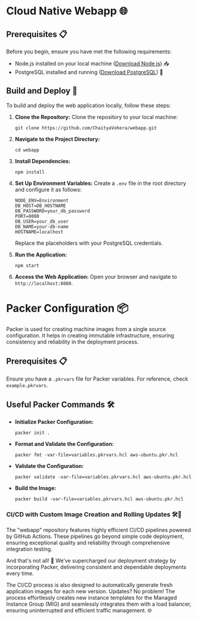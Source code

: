 # Cloud Native Webapp 🌐

## Prerequisites 📋

Before you begin, ensure you have met the following requirements:

- Node.js installed on your local machine ([Download Node.js](https://nodejs.org/)) 📥
- PostgreSQL installed and running ([Download PostgreSQL](https://www.postgresql.org/)) 🐘

## Build and Deploy 🚀

To build and deploy the web application locally, follow these steps:

1. **Clone the Repository:** Clone the repository to your local machine:

   ```
   git clone https://github.com/ChaityaVohera/webapp.git
   ```

2. **Navigate to the Project Directory:**

   ```
   cd webapp
   ```

3. **Install Dependencies:**

   ```
   npm install
   ```

4. **Set Up Environment Variables:** Create a `.env` file in the root directory and configure it as follows:

   ```
   NODE_ENV=Environment
   DB_HOST=DB_HOSTNAME
   DB_PASSWORD=your_db_password
   PORT=8080
   DB_USER=your_db_user
   DB_NAME=your-db-name
   HOSTNAME=localhost
   ```

   Replace the placeholders with your PostgreSQL credentials.

5. **Run the Application:**

   ```
   npm start
   ```

6. **Access the Web Application:** Open your browser and navigate to `http://localhost:8080`.

# Packer Configuration 📦

Packer is used for creating machine images from a single source configuration. It helps in creating immutable infrastructure, ensuring consistency and reliability in the deployment process.

## Prerequisites 📋

Ensure you have a `.pkrvars` file for Packer variables. For reference, check `example.pkrvars`.

## Useful Packer Commands 🛠️

- **Initialize Packer Configuration:**
  ```shell
  packer init .
  ```
- **Format and Validate the Configuration:**
  ```shell
  packer fmt -var-file=variables.pkrvars.hcl aws-ubuntu.pkr.hcl
  ```
- **Validate the Configuration:**
  ```shell
  packer validate -var-file=variables.pkrvars.hcl aws-ubuntu.pkr.hcl
  ```
- **Build the Image:**
  ```shell
  packer build -var-file=variables.pkrvars.hcl aws-ubuntu.pkr.hcl
  ```

### CI/CD with Custom Image Creation and Rolling Updates 🛠️🔄

The "webapp" repository features highly efficient CI/CD pipelines powered by GitHub Actions. These pipelines go beyond simple code deployment, ensuring exceptional quality and reliability through comprehensive integration testing.

And that's not all! 🚀 We’ve supercharged our deployment strategy by incorporating Packer, delivering consistent and dependable deployments every time.

The CI/CD process is also designed to automatically generate fresh application images for each new version. Updates? No problem! The process effortlessly creates new instance templates for the Managed Instance Group (MIG) and seamlessly integrates them with a load balancer, ensuring uninterrupted and efficient traffic management. 🌐
